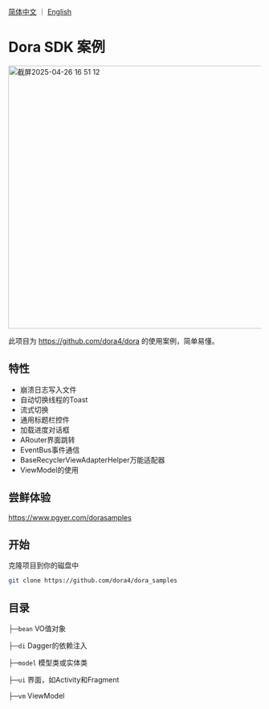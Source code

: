 <a href="./README.zh-CN.md">简体中文</a> ｜ <a href="./README.md">English</a>

# Dora SDK 案例

<img width="524" alt="截屏2025-04-26 16 51 12" src="https://github.com/user-attachments/assets/55d610c4-72e0-4129-85ae-84a7916de39b" />

此项目为 https://github.com/dora4/dora 的使用案例，简单易懂。

## 特性

- 崩溃日志写入文件
- 自动切换线程的Toast
- 流式切换
- 通用标题栏控件
- 加载进度对话框
- ARouter界面跳转
- EventBus事件通信
- BaseRecyclerViewAdapterHelper万能适配器
- ViewModel的使用

## 尝鲜体验

https://www.pgyer.com/dorasamples

## 开始

克隆项目到你的磁盘中

```bash
git clone https://github.com/dora4/dora_samples
```

## 目录

├─`bean` VO值对象

├─`di` Dagger的依赖注入

├─`model` 模型类或实体类

├─`ui` 界面，如Activity和Fragment

├─`vm` ViewModel
